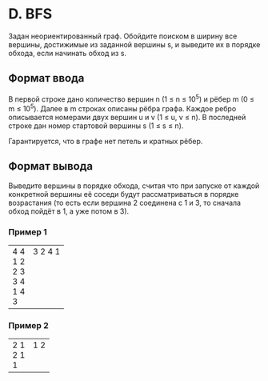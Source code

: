 # D. BFS

Задан неориентированный граф. Обойдите поиском в ширину все вершины, достижимые из заданной вершины s, и выведите их в порядке обхода, если начинать обход из s.

## Формат ввода

В первой строке дано количество вершин n (1 ≤ n ≤ 10<sup>5</sup>) и рёбер m (0 ≤ m ≤ 10<sup>5</sup>). Далее в m строках описаны рёбра графа. Каждое ребро описывается номерами двух вершин u и v (1 ≤ u, v ≤ n). 
В последней строке дан номер стартовой вершины s (1 ≤ s ≤ n).

Гарантируется, что в графе нет петель и кратных рёбер.

## Формат вывода

Выведите вершины в порядке обхода, считая что при запуске от каждой конкретной вершины её соседи будут рассматриваться в порядке возрастания (то есть если вершина 2 соединена с 1 и 3, то сначала обход пойдёт в 1, а уже потом в 3).

### Пример 1

<table><tr>
<td>
4 4<br>
1 2<br>
2 3<br>
3 4<br>
1 4<br>
3
</td>
<td>
3 2 4 1 <br>
<br>
<br>
<br>
<br>
<br>
</td>
</tr></table>


### Пример 2

<table><tr>
<td>
2 1<br>
2 1<br>
1
</td>
<td>
1 2  <br>
<br>
<br>
</td>
</tr></table>

